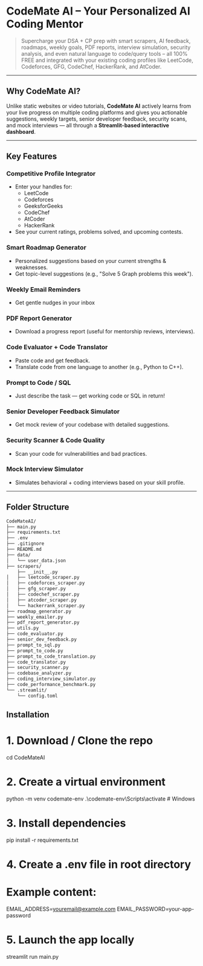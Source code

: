 # CodeMate AI – Your Personalized AI Coding Mentor

> Supercharge your DSA + CP prep with smart scrapers, AI feedback, roadmaps, weekly goals, PDF reports, interview simulation, security analysis, and even natural language to code/query tools – all 100% FREE and integrated with your existing coding profiles like LeetCode, Codeforces, GFG, CodeChef, HackerRank, and AtCoder.

---

## Why CodeMate AI?

Unlike static websites or video tutorials, **CodeMate AI** actively learns from your live progress on multiple coding platforms and gives you actionable suggestions, weekly targets, senior developer feedback, security scans, and mock interviews — all through a **Streamlit-based interactive dashboard**.

---

## Key Features

### Competitive Profile Integrator
- Enter your handles for:
  - LeetCode
  - Codeforces
  - GeeksforGeeks
  - CodeChef
  - AtCoder
  - HackerRank
- See your current ratings, problems solved, and upcoming contests.

### Smart Roadmap Generator
- Personalized suggestions based on your current strengths & weaknesses.
- Get topic-level suggestions (e.g., "Solve 5 Graph problems this week").

### Weekly Email Reminders
- Get gentle nudges in your inbox

### PDF Report Generator
- Download a progress report (useful for mentorship reviews, interviews).

### Code Evaluator + Code Translator
- Paste code and get feedback.
- Translate code from one language to another (e.g., Python to C++).

### Prompt to Code / SQL
- Just describe the task — get working code or SQL in return!

### Senior Developer Feedback Simulator
- Get mock review of your codebase with detailed suggestions.

### Security Scanner & Code Quality
- Scan your code for vulnerabilities and bad practices.

### Mock Interview Simulator
- Simulates behavioral + coding interviews based on your skill profile.

---

## Folder Structure
```bash
CodeMateAI/
├── main.py
├── requirements.txt
├── .env
├── .gitignore
├── README.md
├── data/
│   └── user_data.json
├── scrapers/
    ├── __init__.py
│   ├── leetcode_scraper.py
│   ├── codeforces_scraper.py
│   ├── gfg_scraper.py
│   ├── codechef_scraper.py
│   ├── atcoder_scraper.py
│   └── hackerrank_scraper.py
├── roadmap_generator.py
├── weekly_emailer.py
├── pdf_report_generator.py
├── utils.py
├── code_evaluator.py
├── senior_dev_feedback.py
├── prompt_to_sql.py
├── prompt_to_code.py
├── prompt_to_code_translation.py
├── code_translator.py
├── security_scanner.py
├── codebase_analyzer.py
├── coding_interview_simulator.py
├── code_performance_benchmark.py
└── .streamlit/
    └── config.toml
```

## Installation

# 1. Download / Clone the repo
cd CodeMateAI

# 2. Create a virtual environment
python -m venv codemate-env
.\codemate-env\Scripts\activate    # Windows

# 3. Install dependencies
pip install -r requirements.txt

# 4. Create a .env file in root directory
# Example content:
EMAIL_ADDRESS=youremail@example.com
EMAIL_PASSWORD=your-app-password

# 5. Launch the app locally
streamlit run main.py
